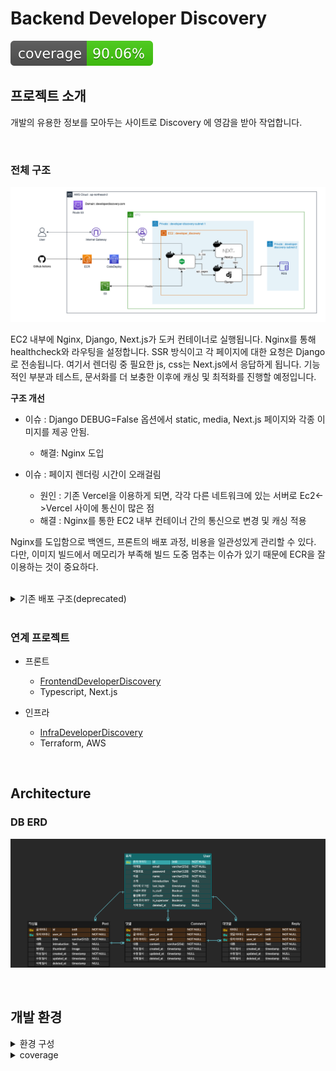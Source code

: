 # Backend Developer Discovery

[![Coverage Status](coverage-badge.svg?dummy=8484744)](./reports/coverage/index.html)


## 프로젝트 소개
개발의 유용한 정보를 모아두는 사이트로 Discovery 에 영감을 받아 작업합니다.

<br>

### 전체 구조

![DeveloperDiscovery](./docs/DeveloperDiscovery_with_nginx.png)

EC2 내부에 Nginx, Django, Next.js가 도커 컨테이너로 실행됩니다. Nginx를 통해 healthcheck와 라우팅을 설정합니다. SSR 방식이고 각 페이지에 대한 요청은 Django 로 전송됩니다. 여기서 렌더링 중 필요한 js, css는 Next.js에서 응답하게 됩니다. 기능적인 부분과 테스트, 문서화를 더 보충한 이후에 캐싱 및 최적화를 진행할 예정입니다.



**구조 개선**

- 이슈 : Django DEBUG=False 옵션에서 static, media, Next.js 페이지와 각종 이미지를 제공 안됨.
  - 해결: Nginx 도입

- 이슈 : 페이지 렌더링 시간이 오래걸림
  - 원인 : 기존 Vercel을 이용하게 되면, 각각 다른 네트워크에 있는 서버로 Ec2<->Vercel 사이에 통신이 많은 점
  - 해결 : Nginx를 통한 EC2 내부 컨테이너 간의 통신으로 변경 및 캐싱 적용


Nginx를 도입함으로 백엔드, 프론트의 배포 과정, 비용을 일관성있게 관리할 수 있다. 다만, 이미지 빌드에서 메모리가 부족해 빌드 도중 멈추는 이슈가 있기 때문에 ECR을 잘 이용하는 것이 중요하다.

<br>

<details>
<summary>기존 배포 구조(deprecated)</summary>

웹페이지는 SSR 방식으로 프론트 부분은 Vercel 서버에 배포하고, 이를 EC2에 올라가 있는 Django에서 렌더링 합니다. 회원 로직과 게시판이 주 기능으로 마크다운 에디터를 사용하고, 글에 추가되는 이미지는 S3에 업로드 합니다. 관련 프론트와 인프라는 아래 연계 프로젝트에서 진행합니다.

![DeveloperDiscoveryDeprecated](./docs/DeveloperDiscovery_deprecated.png)

</details>

<br>

### 연계 프로젝트

- 프론트 
  - [FrontendDeveloperDiscovery](https://github.com/rha6780/Frontend_Developer_Discovery)
  - Typescript, Next.js

- 인프라
  - [InfraDeveloperDiscovery](https://github.com/rha6780/Infra_Developer_Discovery) 
  - Terraform, AWS


<br>

## Architecture

### DB ERD
![Developer Discovery](./docs/Developer%20DiscoveryDBERD.png)

<br>

## 개발 환경

<details>
<summary>환경 구성</summary>

- Python 3.10
- 다음 명령어를 순차적으로 실행하여 환경 구성을 합니다.
- git clone 프로젝트_CLONE_URL
- `pipenv install`
- `pipenv shell` 로 가상환경에 들어갑니다.
- .envs 폴더를 생성하고 폴더 안에 .dev, .prod, .test 파일을 생성합니다.
- 해당 파일들에 아래 코드를 작성합니다.
```
SECRET_KEY='시크릿 키'
POSTGRES_DB=test_db
POSTGRES_USER=postgres
POSTGRES_PASSWORD=postgres
POSTGRES_HOST=127.0.0.1
POSTGRES_PORT=5432
```

</details>

<details>
<summary>coverage</summary>

- 로컬에서 환경 구성 이후 developer_discover 폴더에서 coverage run manage.py test 를 통해 현재 커버리지를 알 수 있습니다. 로컬 개발 시 수시로 확인해서 80% 를 목표로 테스트 코드를 작성합시다.
- [coverage](https://coverage.readthedocs.io/en/latest/index.html) 및 [badge](https://smarie.github.io/python-genbadge/) 관련 문서를 참고하세요.
- TODO: github action으로 coverage 뱃지 업데이트 자동화하기

**수동 업데이트**
- 프로젝트 루트에서 `cd developer discover`
- 이전에 테스트한 결과가 있는 경우, `coverage erase`
- `coverage run manage.py test` 를 통해 테스트
- `coverage xml && coverage html` 로 각각 파일 생성
- `mv coverage.xml ../reports/coverage` html의 경우 htmlcov 에서 index를 coverage 폴더로 이동
- 프로젝트 루트에서 `genbadge coverage`로 뱃지 업데이트

</details>
